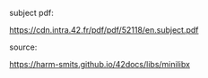 subject pdf:

https://cdn.intra.42.fr/pdf/pdf/52118/en.subject.pdf

source:

https://harm-smits.github.io/42docs/libs/minilibx
